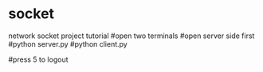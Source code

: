 # socket
network socket project
tutorial
#open two terminals
#open server side first
#python server.py
#python client.py

#press 5 to logout
